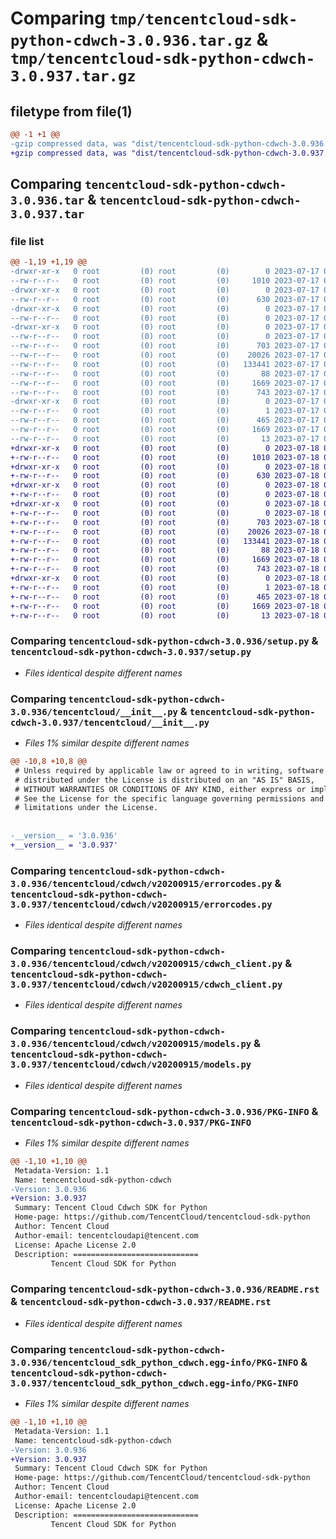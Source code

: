 # Comparing `tmp/tencentcloud-sdk-python-cdwch-3.0.936.tar.gz` & `tmp/tencentcloud-sdk-python-cdwch-3.0.937.tar.gz`

## filetype from file(1)

```diff
@@ -1 +1 @@
-gzip compressed data, was "dist/tencentcloud-sdk-python-cdwch-3.0.936.tar", last modified: Mon Jul 17 00:20:10 2023, max compression
+gzip compressed data, was "dist/tencentcloud-sdk-python-cdwch-3.0.937.tar", last modified: Tue Jul 18 00:19:37 2023, max compression
```

## Comparing `tencentcloud-sdk-python-cdwch-3.0.936.tar` & `tencentcloud-sdk-python-cdwch-3.0.937.tar`

### file list

```diff
@@ -1,19 +1,19 @@
-drwxr-xr-x   0 root         (0) root         (0)        0 2023-07-17 00:20:10.000000 tencentcloud-sdk-python-cdwch-3.0.936/
--rw-r--r--   0 root         (0) root         (0)     1010 2023-07-17 00:20:10.000000 tencentcloud-sdk-python-cdwch-3.0.936/setup.py
-drwxr-xr-x   0 root         (0) root         (0)        0 2023-07-17 00:20:10.000000 tencentcloud-sdk-python-cdwch-3.0.936/tencentcloud/
--rw-r--r--   0 root         (0) root         (0)      630 2023-07-17 00:20:10.000000 tencentcloud-sdk-python-cdwch-3.0.936/tencentcloud/__init__.py
-drwxr-xr-x   0 root         (0) root         (0)        0 2023-07-17 00:20:10.000000 tencentcloud-sdk-python-cdwch-3.0.936/tencentcloud/cdwch/
--rw-r--r--   0 root         (0) root         (0)        0 2023-07-17 00:20:10.000000 tencentcloud-sdk-python-cdwch-3.0.936/tencentcloud/cdwch/__init__.py
-drwxr-xr-x   0 root         (0) root         (0)        0 2023-07-17 00:20:10.000000 tencentcloud-sdk-python-cdwch-3.0.936/tencentcloud/cdwch/v20200915/
--rw-r--r--   0 root         (0) root         (0)        0 2023-07-17 00:20:10.000000 tencentcloud-sdk-python-cdwch-3.0.936/tencentcloud/cdwch/v20200915/__init__.py
--rw-r--r--   0 root         (0) root         (0)      703 2023-07-17 00:20:10.000000 tencentcloud-sdk-python-cdwch-3.0.936/tencentcloud/cdwch/v20200915/errorcodes.py
--rw-r--r--   0 root         (0) root         (0)    20026 2023-07-17 00:20:10.000000 tencentcloud-sdk-python-cdwch-3.0.936/tencentcloud/cdwch/v20200915/cdwch_client.py
--rw-r--r--   0 root         (0) root         (0)   133441 2023-07-17 00:20:10.000000 tencentcloud-sdk-python-cdwch-3.0.936/tencentcloud/cdwch/v20200915/models.py
--rw-r--r--   0 root         (0) root         (0)       88 2023-07-17 00:20:10.000000 tencentcloud-sdk-python-cdwch-3.0.936/setup.cfg
--rw-r--r--   0 root         (0) root         (0)     1669 2023-07-17 00:20:10.000000 tencentcloud-sdk-python-cdwch-3.0.936/PKG-INFO
--rw-r--r--   0 root         (0) root         (0)      743 2023-07-17 00:20:10.000000 tencentcloud-sdk-python-cdwch-3.0.936/README.rst
-drwxr-xr-x   0 root         (0) root         (0)        0 2023-07-17 00:20:10.000000 tencentcloud-sdk-python-cdwch-3.0.936/tencentcloud_sdk_python_cdwch.egg-info/
--rw-r--r--   0 root         (0) root         (0)        1 2023-07-17 00:20:10.000000 tencentcloud-sdk-python-cdwch-3.0.936/tencentcloud_sdk_python_cdwch.egg-info/dependency_links.txt
--rw-r--r--   0 root         (0) root         (0)      465 2023-07-17 00:20:10.000000 tencentcloud-sdk-python-cdwch-3.0.936/tencentcloud_sdk_python_cdwch.egg-info/SOURCES.txt
--rw-r--r--   0 root         (0) root         (0)     1669 2023-07-17 00:20:10.000000 tencentcloud-sdk-python-cdwch-3.0.936/tencentcloud_sdk_python_cdwch.egg-info/PKG-INFO
--rw-r--r--   0 root         (0) root         (0)       13 2023-07-17 00:20:10.000000 tencentcloud-sdk-python-cdwch-3.0.936/tencentcloud_sdk_python_cdwch.egg-info/top_level.txt
+drwxr-xr-x   0 root         (0) root         (0)        0 2023-07-18 00:19:37.000000 tencentcloud-sdk-python-cdwch-3.0.937/
+-rw-r--r--   0 root         (0) root         (0)     1010 2023-07-18 00:19:37.000000 tencentcloud-sdk-python-cdwch-3.0.937/setup.py
+drwxr-xr-x   0 root         (0) root         (0)        0 2023-07-18 00:19:37.000000 tencentcloud-sdk-python-cdwch-3.0.937/tencentcloud/
+-rw-r--r--   0 root         (0) root         (0)      630 2023-07-18 00:19:37.000000 tencentcloud-sdk-python-cdwch-3.0.937/tencentcloud/__init__.py
+drwxr-xr-x   0 root         (0) root         (0)        0 2023-07-18 00:19:37.000000 tencentcloud-sdk-python-cdwch-3.0.937/tencentcloud/cdwch/
+-rw-r--r--   0 root         (0) root         (0)        0 2023-07-18 00:19:37.000000 tencentcloud-sdk-python-cdwch-3.0.937/tencentcloud/cdwch/__init__.py
+drwxr-xr-x   0 root         (0) root         (0)        0 2023-07-18 00:19:37.000000 tencentcloud-sdk-python-cdwch-3.0.937/tencentcloud/cdwch/v20200915/
+-rw-r--r--   0 root         (0) root         (0)        0 2023-07-18 00:19:37.000000 tencentcloud-sdk-python-cdwch-3.0.937/tencentcloud/cdwch/v20200915/__init__.py
+-rw-r--r--   0 root         (0) root         (0)      703 2023-07-18 00:19:37.000000 tencentcloud-sdk-python-cdwch-3.0.937/tencentcloud/cdwch/v20200915/errorcodes.py
+-rw-r--r--   0 root         (0) root         (0)    20026 2023-07-18 00:19:37.000000 tencentcloud-sdk-python-cdwch-3.0.937/tencentcloud/cdwch/v20200915/cdwch_client.py
+-rw-r--r--   0 root         (0) root         (0)   133441 2023-07-18 00:19:37.000000 tencentcloud-sdk-python-cdwch-3.0.937/tencentcloud/cdwch/v20200915/models.py
+-rw-r--r--   0 root         (0) root         (0)       88 2023-07-18 00:19:37.000000 tencentcloud-sdk-python-cdwch-3.0.937/setup.cfg
+-rw-r--r--   0 root         (0) root         (0)     1669 2023-07-18 00:19:37.000000 tencentcloud-sdk-python-cdwch-3.0.937/PKG-INFO
+-rw-r--r--   0 root         (0) root         (0)      743 2023-07-18 00:19:37.000000 tencentcloud-sdk-python-cdwch-3.0.937/README.rst
+drwxr-xr-x   0 root         (0) root         (0)        0 2023-07-18 00:19:37.000000 tencentcloud-sdk-python-cdwch-3.0.937/tencentcloud_sdk_python_cdwch.egg-info/
+-rw-r--r--   0 root         (0) root         (0)        1 2023-07-18 00:19:37.000000 tencentcloud-sdk-python-cdwch-3.0.937/tencentcloud_sdk_python_cdwch.egg-info/dependency_links.txt
+-rw-r--r--   0 root         (0) root         (0)      465 2023-07-18 00:19:37.000000 tencentcloud-sdk-python-cdwch-3.0.937/tencentcloud_sdk_python_cdwch.egg-info/SOURCES.txt
+-rw-r--r--   0 root         (0) root         (0)     1669 2023-07-18 00:19:37.000000 tencentcloud-sdk-python-cdwch-3.0.937/tencentcloud_sdk_python_cdwch.egg-info/PKG-INFO
+-rw-r--r--   0 root         (0) root         (0)       13 2023-07-18 00:19:37.000000 tencentcloud-sdk-python-cdwch-3.0.937/tencentcloud_sdk_python_cdwch.egg-info/top_level.txt
```

### Comparing `tencentcloud-sdk-python-cdwch-3.0.936/setup.py` & `tencentcloud-sdk-python-cdwch-3.0.937/setup.py`

 * *Files identical despite different names*

### Comparing `tencentcloud-sdk-python-cdwch-3.0.936/tencentcloud/__init__.py` & `tencentcloud-sdk-python-cdwch-3.0.937/tencentcloud/__init__.py`

 * *Files 1% similar despite different names*

```diff
@@ -10,8 +10,8 @@
 # Unless required by applicable law or agreed to in writing, software
 # distributed under the License is distributed on an "AS IS" BASIS,
 # WITHOUT WARRANTIES OR CONDITIONS OF ANY KIND, either express or implied.
 # See the License for the specific language governing permissions and
 # limitations under the License.
 
 
-__version__ = '3.0.936'
+__version__ = '3.0.937'
```

### Comparing `tencentcloud-sdk-python-cdwch-3.0.936/tencentcloud/cdwch/v20200915/errorcodes.py` & `tencentcloud-sdk-python-cdwch-3.0.937/tencentcloud/cdwch/v20200915/errorcodes.py`

 * *Files identical despite different names*

### Comparing `tencentcloud-sdk-python-cdwch-3.0.936/tencentcloud/cdwch/v20200915/cdwch_client.py` & `tencentcloud-sdk-python-cdwch-3.0.937/tencentcloud/cdwch/v20200915/cdwch_client.py`

 * *Files identical despite different names*

### Comparing `tencentcloud-sdk-python-cdwch-3.0.936/tencentcloud/cdwch/v20200915/models.py` & `tencentcloud-sdk-python-cdwch-3.0.937/tencentcloud/cdwch/v20200915/models.py`

 * *Files identical despite different names*

### Comparing `tencentcloud-sdk-python-cdwch-3.0.936/PKG-INFO` & `tencentcloud-sdk-python-cdwch-3.0.937/PKG-INFO`

 * *Files 1% similar despite different names*

```diff
@@ -1,10 +1,10 @@
 Metadata-Version: 1.1
 Name: tencentcloud-sdk-python-cdwch
-Version: 3.0.936
+Version: 3.0.937
 Summary: Tencent Cloud Cdwch SDK for Python
 Home-page: https://github.com/TencentCloud/tencentcloud-sdk-python
 Author: Tencent Cloud
 Author-email: tencentcloudapi@tencent.com
 License: Apache License 2.0
 Description: ============================
         Tencent Cloud SDK for Python
```

### Comparing `tencentcloud-sdk-python-cdwch-3.0.936/README.rst` & `tencentcloud-sdk-python-cdwch-3.0.937/README.rst`

 * *Files identical despite different names*

### Comparing `tencentcloud-sdk-python-cdwch-3.0.936/tencentcloud_sdk_python_cdwch.egg-info/PKG-INFO` & `tencentcloud-sdk-python-cdwch-3.0.937/tencentcloud_sdk_python_cdwch.egg-info/PKG-INFO`

 * *Files 1% similar despite different names*

```diff
@@ -1,10 +1,10 @@
 Metadata-Version: 1.1
 Name: tencentcloud-sdk-python-cdwch
-Version: 3.0.936
+Version: 3.0.937
 Summary: Tencent Cloud Cdwch SDK for Python
 Home-page: https://github.com/TencentCloud/tencentcloud-sdk-python
 Author: Tencent Cloud
 Author-email: tencentcloudapi@tencent.com
 License: Apache License 2.0
 Description: ============================
         Tencent Cloud SDK for Python
```

